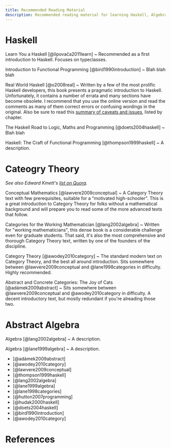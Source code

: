 ```yaml
---
title: Recommended Reading Material
description: Recommended reading material for learning Haskell, Algebra, Category Theory, etc.
---
```


# Haskell

Learn You a Haskell [@lipovača2011learn]
  ~ Recommended as a first introduction to Haskell. Focuses on typeclasses.

Introduction to Functional Programming [@bird1990introduction]
  ~ Blah blah blah

Real World Haskell [@o2008real]
  ~ Written by a few of the most prolific Haskell developers, this book presents a pragmatic introduction to Haskell.
    Unfortunately, it contains a number of errata and many sections have become obsolete.
    I recommend that you use the online version and read the comments as many of them correct errors or confusing wordings in the original.
    Also be sure to read this [summary of caveats and issues][caveats], listed by chapter.

[caveats]: http://stackoverflow.com/a/23733494/2225384

The Haskell Road to Logic, Maths and Programming [@doets2004haskell]
  ~ Blah blah

Haskell: The Craft of Functional Programming [@thompson1999haskell]
  ~ A description.

# Cateogry Theory

*See also Edward Kmett's [list on Quora][ed].*

[ed]: http://www.quora.com/Category-Theory/What-is-the-best-textbook-for-Category-theory

Conceptual Mathematics [@lawvere2009conceptual]
  ~ A Category Theory text with few prerequisites, suitable for a "motivated high-schooler".
    This is a great introduction to Category Theory for folks without a mathematical background
    and will prepare you to read some of the more advanced texts that follow.

Categories for the Working Mathematician [@lang2002algebra]
  ~ Written for "working mathematicians", this dense book is a considerable challenge even for graduate students.
    That said, it's also the most comprehensive and thorough Category Theory text, written by one of the founders of the discipline.

Category Theory [@awodey2010category]
  ~ The standard modern text on Category Theory, and the best all around introduction.
    Sits somewhere between @lawvere2009conceptual and @lane1998categories in difficulty.
    Highly recommended.

Abstract and Concrete Categories: The Joy of Cats [@adámek2009abstract]
  ~ Sits somewhere between @lawvere2009conceptual and @awodey2010category in difficulty.
    A decent introductory text, but mostly redundant if you're alreading those two.

# Abstract Algebra

Algebra [@lang2002algebra]
  ~ A description.

Algebra [@lane1999algebra]
  ~ A description.

- [@adámek2009abstract]
- [@awodey2010category]
- [@lawvere2009conceptual]
- [@thompson1999haskell]
- [@lang2002algebra]
- [@lane1999algebra]
- [@lane1998categories]
- [@hutton2007programming]
- [@hudak2000haskell]
- [@doets2004haskell]
- [@bird1990introduction]
- [@awodey2010category]

# References
